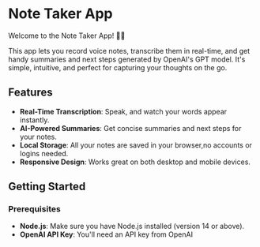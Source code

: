 # Note Taker App

Welcome to the Note Taker App! 🎤📝

This app lets you record voice notes, transcribe them in real-time, and get handy summaries and next steps generated by OpenAI's GPT model. It's simple, intuitive, and perfect for capturing your thoughts on the go.

## Features

- **Real-Time Transcription**: Speak, and watch your words appear instantly.
- **AI-Powered Summaries**: Get concise summaries and next steps for your notes.
- **Local Storage**: All your notes are saved in your browser,no accounts or logins needed.
- **Responsive Design**: Works great on both desktop and mobile devices.

## Getting Started

### Prerequisites

- **Node.js**: Make sure you have Node.js installed (version 14 or above).
- **OpenAI API Key**: You'll need an API key from OpenAI

    


